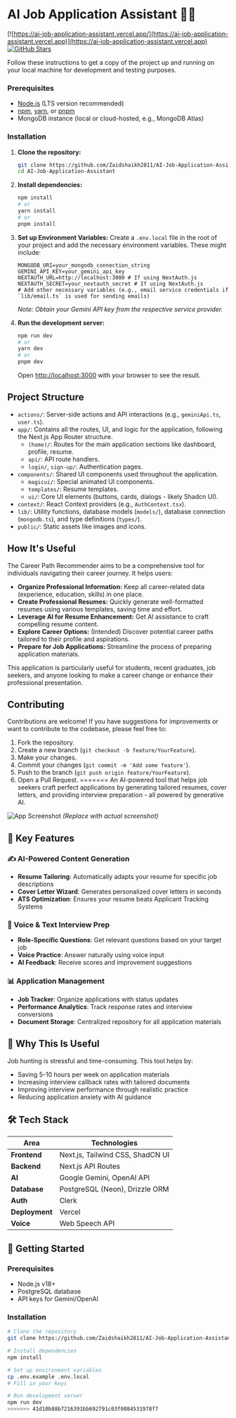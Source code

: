
# AI Job Application Assistant 🤖✨


[![https://ai-job-application-assistant.vercel.app/](https://ai-job-application-assistant.vercel.app)](https://ai-job-application-assistant.vercel.app)
[![GitHub Stars](https://img.shields.io/github/stars/Zaidshaikh2811/AI-Job-Application-Assistant)](https://github.com/Zaidshaikh2811/AI-Job-Application-Assistant/stargazers)
 


Follow these instructions to get a copy of the project up and running on your local machine for development and testing purposes.

### Prerequisites

- [Node.js](https://nodejs.org/) (LTS version recommended)
- [npm](https://www.npmjs.com/), [yarn](https://yarnpkg.com/), or [pnpm](https://pnpm.io/)
- MongoDB instance (local or cloud-hosted, e.g., MongoDB Atlas)

### Installation

1.  **Clone the repository:**

    ```bash
    git clone https://github.com/Zaidshaikh2811/AI-Job-Application-Assistant
    cd AI-Job-Application-Assistant
    ```

2.  **Install dependencies:**

    ```bash
    npm install
    # or
    yarn install
    # or
    pnpm install
    ```

3.  **Set up Environment Variables:**
    Create a `.env.local` file in the root of your project and add the necessary environment variables. These might include:

    ```env
    MONGODB_URI=your_mongodb_connection_string
    GEMINI_API_KEY=your_gemini_api_key
    NEXTAUTH_URL=http://localhost:3000 # If using NextAuth.js
    NEXTAUTH_SECRET=your_nextauth_secret # If using NextAuth.js
    # Add other necessary variables (e.g., email service credentials if `lib/email.ts` is used for sending emails)
    ```

    _Note: Obtain your Gemini API key from the respective service provider._

4.  **Run the development server:**

    ```bash
    npm run dev
    # or
    yarn dev
    # or
    pnpm dev
    ```

    Open [http://localhost:3000](http://localhost:3000) with your browser to see the result.

## Project Structure

- `actions/`: Server-side actions and API interactions (e.g., `geminiApi.ts`, `user.ts`).
- `app/`: Contains all the routes, UI, and logic for the application, following the Next.js App Router structure.
  - `(home)/`: Routes for the main application sections like dashboard, profile, resume.
  - `api/`: API route handlers.
  - `login/`, `sign-up/`: Authentication pages.
- `components/`: Shared UI components used throughout the application.
  - `magicui/`: Special animated UI components.
  - `templates/`: Resume templates.
  - `ui/`: Core UI elements (buttons, cards, dialogs - likely Shadcn UI).
- `context/`: React Context providers (e.g., `AuthContext.tsx`).
- `lib/`: Utility functions, database models (`models/`), database connection (`mongodb.ts`), and type definitions (`types/`).
- `public/`: Static assets like images and icons.

## How It's Useful

The Career Path Recommender aims to be a comprehensive tool for individuals navigating their career journey. It helps users:

- **Organize Professional Information:** Keep all career-related data (experience, education, skills) in one place.
- **Create Professional Resumes:** Quickly generate well-formatted resumes using various templates, saving time and effort.
- **Leverage AI for Resume Enhancement:** Get AI assistance to craft compelling resume content.
- **Explore Career Options:** (Intended) Discover potential career paths tailored to their profile and aspirations.
- **Prepare for Job Applications:** Streamline the process of preparing application materials.

This application is particularly useful for students, recent graduates, job seekers, and anyone looking to make a career change or enhance their professional presentation.

## Contributing

Contributions are welcome! If you have suggestions for improvements or want to contribute to the codebase, please feel free to:

1.  Fork the repository.
2.  Create a new branch (`git checkout -b feature/YourFeature`).
3.  Make your changes.
4.  Commit your changes (`git commit -m 'Add some feature'`).
5.  Push to the branch (`git push origin feature/YourFeature`).
6.  Open a Pull Request.
=======
An AI-powered tool that helps job seekers craft perfect applications by generating tailored resumes, cover letters, and providing interview preparation - all powered by generative AI.

![App Screenshot](https://via.placeholder.com/800x400?text=AI+Job+Application+Assistant+Screenshot) *(Replace with actual screenshot)*

## 🚀 Key Features

### ✍️ AI-Powered Content Generation
- **Resume Tailoring**: Automatically adapts your resume for specific job descriptions
- **Cover Letter Wizard**: Generates personalized cover letters in seconds
- **ATS Optimization**: Ensures your resume beats Applicant Tracking Systems

### 🎤 Voice & Text Interview Prep
- **Role-Specific Questions**: Get relevant questions based on your target job
- **Voice Practice**: Answer naturally using voice input
- **AI Feedback**: Receive scores and improvement suggestions

### 📊 Application Management
- **Job Tracker**: Organize applications with status updates
- **Performance Analytics**: Track response rates and interview conversions
- **Document Storage**: Centralized repository for all application materials

## 🌟 Why This Is Useful

Job hunting is stressful and time-consuming. This tool helps by:
- Saving 5-10 hours per week on application materials
- Increasing interview callback rates with tailored documents
- Improving interview performance through realistic practice
- Reducing application anxiety with AI guidance

## 🛠️ Tech Stack

| Area              | Technologies |
|-------------------|--------------|
| **Frontend**      | Next.js, Tailwind CSS, ShadCN UI |
| **Backend**       | Next.js API Routes |
| **AI**            | Google Gemini, OpenAI API |
| **Database**      | PostgreSQL (Neon), Drizzle ORM |
| **Auth**          | Clerk |
| **Deployment**    | Vercel |
| **Voice**         | Web Speech API |

## 🏁 Getting Started

### Prerequisites
- Node.js v18+
- PostgreSQL database
- API keys for Gemini/OpenAI

### Installation
```bash
# Clone the repository
git clone https://github.com/Zaidshaikh2811/AI-Job-Application-Assistant.git

# Install dependencies
npm install

# Set up environment variables
cp .env.example .env.local
# Fill in your keys

# Run development server
npm run dev
>>>>>>> 41d10b88b7216391bb692791c03f0084531978f7

